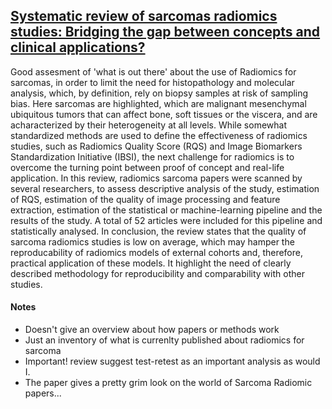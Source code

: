 ## [Systematic review of sarcomas radiomics studies: Bridging the gap between concepts and clinical applications?](https://www.sciencedirect.com/science/article/abs/pii/S0720048X20304721)

Good assesment of 'what is out there' about the use of Radiomics for sarcomas, in order to limit the need for histopathology and molecular analysis, which, by definition, rely on biopsy samples at risk of sampling bias. Here sarcomas are highlighted, which are malignant mesenchymal ubiquitous tumors that can affect bone, soft tissues or the viscera, and are acharacterized by their heterogeneity at all levels. While somewhat standardized methods are used to define the effectiveness of radiomics studies, such as Radiomics Quality Score (RQS) and Image Biomarkers Standardization Initiative (IBSI), the next challenge for radiomics is to overcome the turning point between proof of concept and real-life application. In this review, radiomics sarcoma papers were scanned by several researchers, to assess descriptive analysis of the study, estimation of RQS, estimation of the quality of image processing and feature extraction, estimation of the statistical or machine-learning pipeline and the results of the study. A total of 52 articles were included for this pipeline and statistically analysed. In conclusion, the review states that the quality of sarcoma radiomics studies is low on average, which may hamper the reproducability of radiomics models of external cohorts and, therefore, practical application of these models. It highlight the need of clearly described methodology for reproducibility and comparability with other studies.

#### Notes

- Doesn't give an overview about how papers or methods work
- Just an inventory of what is currenlty published about radiomics for sarcoma
- Important! review suggest test-retest as an important analysis as would I.
- The paper gives a pretty grim look on the world of Sarcoma Radiomic papers...